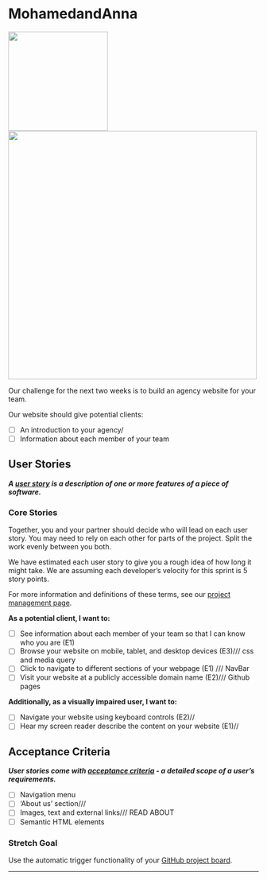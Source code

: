 # MohamedandAnna

  <img src="https://media.giphy.com/media/Jo6eSADesjES8rou1f/giphy.gif" width="200">
  <img src="https://media.giphy.com/media/LmNwrBhejkK9EFP504/giphy.gif" width="500">

Our challenge for the next two weeks is to build an agency website for your team.

Our website should give potential clients:

- [ ] An introduction to your agency/
- [ ] Information about each member of your team

## User Stories

**_A [user story](https://www.visual-paradigm.com/guide/agile-software-development/what-is-user-story/) is a description of one or more features of a piece of software._**

### Core Stories

Together, you and your partner should decide who will lead on each user story. You may need to rely on each other for parts of the project. Split the work evenly between you both.

We have estimated each user story to give you a rough idea of how long it might take. We are assuming each developer’s velocity for this sprint is 5 story points.

For more information and definitions of these terms, see our [project management page](https://learn.foundersandcoders.com/course/syllabus/pre-app-5/project/handbook/project-management).

**As a potential client, I want to:**

- [ ] See information about each member of your team so that I can know who you are (E1)
- [ ] Browse your website on mobile, tablet, and desktop devices (E3)/// css and media query
- [ ] Click to navigate to different sections of your webpage (E1) /// NavBar
- [ ] Visit your website at a publicly accessible domain name (E2)/// Github pages

**Additionally, as a visually impaired user, I want to:**

- [ ] Navigate your website using keyboard controls (E2)//
- [ ] Hear my screen reader describe the content on your website (E1)//

## Acceptance Criteria

**_User stories come with [acceptance criteria](https://blog.easyagile.com/how-to-write-good-user-stories-in-agile-software-development-d4b25356b604?gi=dc603f56ed77) - a detailed scope of a user’s requirements._**

- [ ] Navigation menu
- [ ] ‘About us’ section///
- [ ] Images, text and external links/// READ ABOUT
- [ ] Semantic HTML elements

### Stretch Goal

Use the automatic trigger functionality of your [GitHub project board](https://help.github.com/en/github/managing-your-work-on-github/about-project-boards).

---
